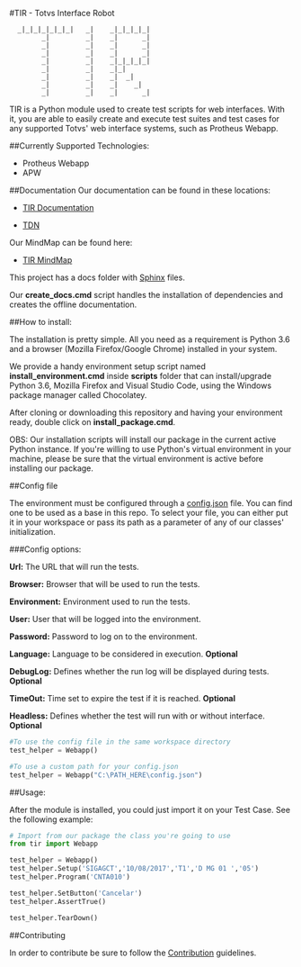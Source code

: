 #TIR - Totvs Interface Robot

```
  _|_|_|_|_|_|_|   _|	 _|_|_|_|_|
    	_|	       _|	 _|	     _|
	    _|	       _|	 _|	     _|
    	_|	       _|	 _|	     _|
	    _|	       _|	 _|_|_|_|_|
    	_|	       _|	 _|_|
	    _|	       _|	 _|  _|
	    _|	       _|	 _|    _|
	    _|         _|    _|      _|
```

TIR is a Python module used to create test scripts for web interfaces. With it, you are able to easily create and execute test suites and test cases for any supported Totvs' web interface systems, such as Protheus Webapp.

##Currently Supported Technologies:

- Protheus Webapp
- APW

##Documentation
Our documentation can be found in these locations:

- [TIR Documentation](http://localhost:8080)

- [TDN](http://tdn.totvs.com/display/F1/Classe%3A+Webapp)

Our MindMap can be found here:

- [TIR MindMap](http://code.engpro.totvs.com.br/engpro/tir/src/branch/master/docs/Protheus%20Web%20Automation.xmind)

This project has a docs folder with [Sphinx](http://www.sphinx-doc.org/en/master/) files.

Our **create_docs.cmd** script handles the installation of dependencies and creates the offline documentation.

##How to install:

The installation is pretty simple. All you need as a requirement is Python 3.6 and a browser (Mozilla Firefox/Google Chrome) installed in your system.

We provide a handy environment setup script named **install_environment.cmd** inside **scripts** folder that can install/upgrade Python 3.6, Mozilla Firefox and Visual Studio Code, using the Windows package manager called Chocolatey.

After cloning or downloading this repository and having your environment ready, double click on **install_package.cmd**.

OBS: Our installation scripts will install our package in the current active Python instance. If you're willing to use Python's virtual environment in your machine, please be sure that the virtual environment is active before installing our package.

##Config file

The environment must be configured through a [config.json](config.json) file.
You can find one to be used as a base in this repo. To select your file, you can either put it in your workspace or pass its path as a parameter of any of our classes' initialization.

###Config options:

**Url:** The URL that will run the tests.

**Browser:** Browser that will be used to run the tests.

**Environment:** Environment used to run the tests.

**User:** User that will be logged into the environment.

**Password:** Password to log  on to the environment.

**Language:** Language to be considered in execution. **Optional**

**DebugLog:** Defines whether the run log will be displayed during tests. **Optional**

**TimeOut:** Time set to expire the test if it is reached. **Optional**

**Headless:** Defines whether the test will run with or without interface. **Optional**


```python
#To use the config file in the same workspace directory
test_helper = Webapp()

#To use a custom path for your config.json
test_helper = Webapp("C:\PATH_HERE\config.json")
```

##Usage:

After the module is installed, you could just import it on your Test Case.
See the following example:

```python
# Import from our package the class you're going to use
from tir import Webapp

test_helper = Webapp()
test_helper.Setup('SIGAGCT','10/08/2017','T1','D MG 01 ','05')
test_helper.Program('CNTA010')

test_helper.SetButton('Cancelar')
test_helper.AssertTrue()

test_helper.TearDown()
```

##Contributing

In order to contribute be sure to follow the [Contribution](CONTRIBUTING.md) guidelines.